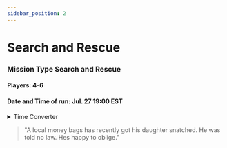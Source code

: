 ```yaml
---
sidebar_position: 2
---
```


# Search and Rescue

### Mission Type Search and Rescue
#### Players: 4-6
#### Date and Time of run: Jul. 27     19:00 EST
<details>
<summary>Time Converter</summary>
<a href="https://hammertime.cyou/">Hammertime</a>
</details>




> "A local money bags has recently got his daughter snatched. He was told no law. Hes happy to oblige."
